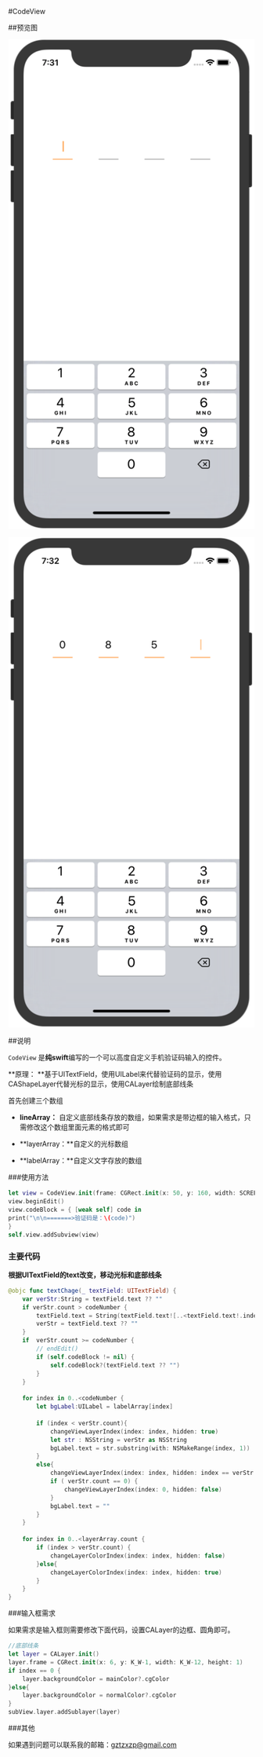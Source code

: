 #CodeView



##预览图

![未输入效果](https://github.com/Mebsunny/CodeView/blob/master/Screenshot/default.png?raw=true)

![验证码输入](https://github.com/Mebsunny/CodeView/blob/master/Screenshot/input.png?raw=true)

##说明

`CodeView` 是**纯swift**编写的一个可以高度自定义手机验证码输入的控件。

**原理： **基于UITextField，使用UILabel来代替验证码的显示，使用CAShapeLayer代替光标的显示，使用CALayer绘制底部线条

首先创建三个数组

* **lineArray：**  自定义底部线条存放的数组，如果需求是带边框的输入格式，只需修改这个数组里面元素的格式即可

* **layerArray：**自定义的光标数组

* **labelArray：**自定义文字存放的数组

###使用方法

```swift
let view = CodeView.init(frame: CGRect.init(x: 50, y: 160, width: SCREEN_WIDTH-100, height: 50),codeNumber: 4)
view.beginEdit()
view.codeBlock = { [weak self] code in
print("\n\n=======>验证码是：\(code)")
}
self.view.addSubview(view)
```

### 主要代码

**根据UITextField的text改变，移动光标和底部线条**

```swift
@objc func textChage(_ textField: UITextField) {
    var verStr:String = textField.text ?? ""
    if verStr.count > codeNumber {
        textField.text = String(textField.text![..<textField.text!.index(textField.text!.startIndex, offsetBy: codeNumber)])
        verStr = textField.text ?? ""
    }
    if  verStr.count >= codeNumber {
        // endEdit()
        if (self.codeBlock != nil) {
            self.codeBlock?(textField.text ?? "")
        }
    }
    
    for index in 0..<codeNumber {
        let bgLabel:UILabel = labelArray[index]
        
        if (index < verStr.count){
            changeViewLayerIndex(index: index, hidden: true)
            let str : NSString = verStr as NSString
            bgLabel.text = str.substring(with: NSMakeRange(index, 1))
        }
        else{
            changeViewLayerIndex(index: index, hidden: index == verStr.count ? false : true)
            if ( verStr.count == 0) {
                changeViewLayerIndex(index: 0, hidden: false)
            }
            bgLabel.text = ""
        }
    }
    
    for index in 0..<layerArray.count {
        if (index > verStr.count) {
            changeLayerColorIndex(index: index, hidden: false)
        }else{
            changeLayerColorIndex(index: index, hidden: true)
        }
    }
}

```

###输入框需求

如果需求是输入框则需要修改下面代码，设置CALayer的边框、圆角即可。

```swift
//底部线条
let layer = CALayer.init()
layer.frame = CGRect.init(x: 6, y: K_W-1, width: K_W-12, height: 1)
if index == 0 {
    layer.backgroundColor = mainColor?.cgColor
}else{
    layer.backgroundColor = normalColor?.cgColor
}
subView.layer.addSublayer(layer)
```

###其他

如果遇到问题可以联系我的邮箱：gztzxzp@gmail.com

